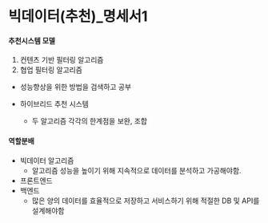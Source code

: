# 빅데이터(추천)_명세서1

#### 추천시스템 모델

1. 컨텐츠 기반 필터링 알고리즘
2. 협업 필터링 알고리즘

- 성능향상을 위한 방법을 검색하고 공부



- 하이브리드 추천 시스템
  - 두 알고리즘 각각의 한계점을 보완, 조합

#### 역할분배

- 빅데이터 알고리즘
  - 알고리즘 성능을 높이기 위해 지속적으로 데이터를 분석하고 가공해야함.
- 프론트엔드
- 백엔드
  - 많은 양의 데이터를 효율적으로 저장하고 서비스하기 위해 적절한 DB 및 API를 설계해야함